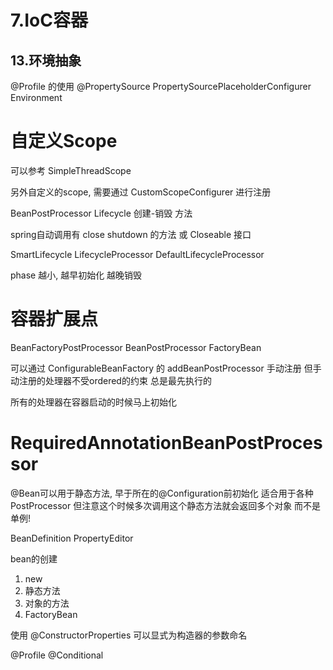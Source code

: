 # 7.IoC容器 #

## 13.环境抽象 ##
@Profile 的使用
@PropertySource
PropertySourcePlaceholderConfigurer
Environment

# 自定义Scope #
可以参考 SimpleThreadScope

另外自定义的scope, 需要通过 CustomScopeConfigurer 进行注册



BeanPostProcessor
Lifecycle
创建-销毁 方法

spring自动调用有 close shutdown 的方法 或 Closeable 接口

SmartLifecycle
LifecycleProcessor
DefaultLifecycleProcessor

phase 越小, 越早初始化 越晚销毁

# 容器扩展点 #
BeanFactoryPostProcessor
BeanPostProcessor
FactoryBean


可以通过 ConfigurableBeanFactory 的 addBeanPostProcessor 手动注册
但手动注册的处理器不受ordered的约束 总是最先执行的

所有的处理器在容器启动的时候马上初始化


# RequiredAnnotationBeanPostProcessor #


@Bean可以用于静态方法, 早于所在的@Configuration前初始化
适合用于各种 PostProcessor
但注意这个时候多次调用这个静态方法就会返回多个对象 而不是单例!

BeanDefinition
PropertyEditor

bean的创建
1. new
2. 静态方法
3. 对象的方法
4. FactoryBean

使用 @ConstructorProperties  可以显式为构造器的参数命名



@Profile
@Conditional

